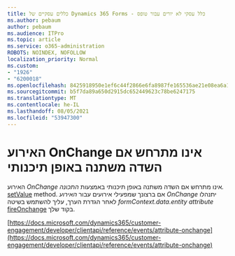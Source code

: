 ```yaml
---
title: כללים עסקיים של Dynamics 365 Forms - כלל עסקי לא יורים עבור טופס
ms.author: pebaum
author: pebaum
ms.audience: ITPro
ms.topic: article
ms.service: o365-administration
ROBOTS: NOINDEX, NOFOLLOW
localization_priority: Normal
ms.custom:
- "1926"
- "6200018"
ms.openlocfilehash: 8425918950e1ef6c44f2866e6fa8987fe165536ae21e08ea6a1da880f761d512
ms.sourcegitcommit: b5f7da89a650d2915dc652449623c78be6247175
ms.translationtype: MT
ms.contentlocale: he-IL
ms.lasthandoff: 08/05/2021
ms.locfileid: "53947300"
---
```

# <a name="onchange-event-does-not-occur-if-the-field-is-changed-programmatically"></a>האירוע OnChange אינו מתרחש אם השדה משתנה באופן תיכנותי

האירוע *OnChange* אינו מתרחש אם השדה משתנה באופן תיכנותי באמצעות *התכונה.* [setValue](https://docs.microsoft.com/dynamics365/customer-engagement/developer/clientapi/reference/attributes/setvalue) method. אם ברצונך שמפעילי אירועים עבור *האירוע OnChange* יתנהלו לאחר הגדרת הערך, עליך להשתמש בשיטה *formContext.data.entity attribute* [fireOnchange](https://docs.microsoft.com/dynamics365/customer-engagement/developer/clientapi/reference/attributes/fireonchange) בקוד שלך.

[https://docs.microsoft.com/dynamics365/customer-engagement/developer/clientapi/reference/events/attribute-onchange](https://docs.microsoft.com/dynamics365/customer-engagement/developer/clientapi/reference/events/attribute-onchange)
